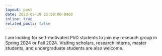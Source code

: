 ```yaml
---
layout: post
date: 2023-05-19 15:59:00-0400
inline: true
related_posts: false
---
```


I am looking for self-motivated PhD students to join my research group in Spring 2024 or Fall 2024. Visiting scholars, research interns, master students, and undergraduate students are also welcome.
